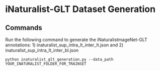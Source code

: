 # iNaturalist-GLT Dataset Generation


## Commands
Run the following command to generate the iNaturalistmageNet-GLT annotations: 1) inaturalist_sup_intra_lt_inter_lt.json and 2) inaturalist_sup_intra_lt_inter_bl.json
```
python inaturalist_glt_generation.py --data_path YOUR_INATURALIST_FOLDER_FOR_TRAINSET
```

